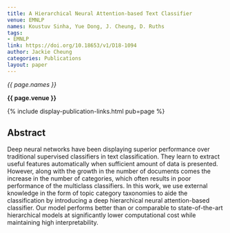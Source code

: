 ```yaml
---
title: A Hierarchical Neural Attention-based Text Classifier
venue: EMNLP
names: Koustuv Sinha, Yue Dong, J. Cheung, D. Ruths
tags:
- EMNLP
link: https://doi.org/10.18653/v1/D18-1094
author: Jackie Cheung
categories: Publications
layout: paper
---
```


*{{ page.names }}*

**{{ page.venue }}**

{% include display-publication-links.html pub=page %}

## Abstract

Deep neural networks have been displaying superior performance over traditional supervised classifiers in text classification. They learn to extract useful features automatically when sufficient amount of data is presented. However, along with the growth in the number of documents comes the increase in the number of categories, which often results in poor performance of the multiclass classifiers. In this work, we use external knowledge in the form of topic category taxonomies to aide the classification by introducing a deep hierarchical neural attention-based classifier. Our model performs better than or comparable to state-of-the-art hierarchical models at significantly lower computational cost while maintaining high interpretability.